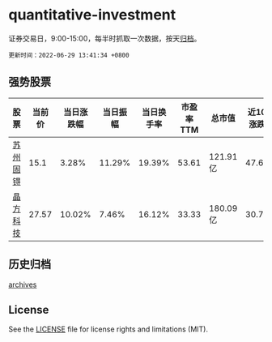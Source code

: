 # quantitative-investment

证券交易日，9:00-15:00，每半时抓取一次数据，按天[归档](archives)。

`更新时间：2022-06-29 13:41:34 +0800`

## 强势股票

|股票|当前价|当日涨跌幅|当日振幅|当日换手率|市盈率TTM|总市值|近10日涨跌幅|
|----|----|----|----|----|----|----|----|
|[苏州固锝](https://xueqiu.com/S/SZ002079)|15.1|3.28%|11.29%|19.39%|53.61|121.91亿|47.61%|
|[晶方科技](https://xueqiu.com/S/SH603005)|27.57|10.02%|7.46%|16.12%|33.33|180.09亿|30.73%|

## 历史归档

[archives](archives)

## License

See the [LICENSE](LICENSE) file for license rights and limitations (MIT).